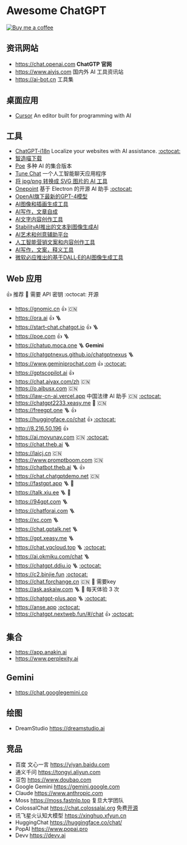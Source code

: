 Awesome ChatGPT
===

[![Buy me a coffee](https://img.shields.io/badge/Buy%20me%20a%20coffee-048754?logo=buymeacoffee)](https://jaywcjlove.github.io/#/sponsor)

## 资讯网站

- https://chat.openai.com **ChatGTP 官网**
- https://www.aiyjs.com 国内外 AI 工具资讯站
- https://ai-bot.cn 工具集

## 桌面应用

- [Cursor](https://github.com/getcursor/cursor) An editor built for programming with AI

## 工具

- [ChatGPT-i18n](https://chatgpt-i18n.vercel.app) Localize your websites with AI assistance. [:octocat:](https://github.com/ObservedObserver/chatgpt-i18n)
- [智造喵下载](https://chat.plexpt.com)
- [Poe](https://poe.com) 多种 AI 的集合版本
- [Tune Chat](https://chat.tune.app/) 一个人工智能聊天应用程序
- [将 jpg/png 转换成 SVG 图片的 AI 工具](https://vectorizer.ai)
- [Onepoint](https://github.com/onepointAI/onepoint) 基于 Electron 的开源 AI 助手 [:octocat:](https://github.com/ObservedObserver/chatgpt-i18n)
- [OpenAI旗下最新的GPT-4模型](https://openai.com/gpt-4)
- [AI图像和插画生成工具](https://www.midjourney.com/)
- [AI写作，文章自成](https://xiezuocat.com/?s=aigj)
- [AI文字内容创作工具](https://www.jasper.ai/)
- [StabilityAI推出的文本到图像生成AI](https://stability.ai/)
- [AI艺术和创意辅助平台](https://yige.baidu.com/)
- [人工智能营销文案和内容创作工具](https://www.copy.ai/)
- [AI写作，文案，释义工具](https://writesonic.com/)
- [微软必应推出的基于DALL·E的AI图像生成工具](https://cn.bing.com/create)

## Web 应用

👍 推荐  🔐 需要 API 密钥 :octocat: 开源

- https://gnomic.cn 👍 🇨🇳
- https://ora.ai 👍 🪜
- https://start-chat.chatgot.io 👍 🪜
- https://poe.com 👍 🪜
- https://chatup.moca.one 🪜 **Gemini**
- https://chatgptnexus.github.io/chatgptnexus 🪜
- https://www.geminiprochat.com 👍 [:octocat:](https://github.com/babaohuang/GeminiProChat)
- https://gptscopilot.ai 👍
- https://chat.aiyax.com/zh 🇨🇳
- https://o.aibusx.com 🇨🇳
- https://law-cn-ai.vercel.app 中国法律 AI 助手 🇨🇳 [:octocat:](https://github.com/lvwzhen/law-cn-ai)
- https://chatgpt2233.xeasy.me 🔐 🇨🇳
- https://freegpt.one 🪜 👍 
- https://huggingface.co/chat 👍 [:octocat:](https://github.com/huggingface/chat-ui)
- http://8.216.50.196 👍
- https://ai.moyunav.com 🇨🇳 [:octocat:](https://github.com/Chanzhaoyu/chatgpt-web)
- https://chat.theb.ai 🪜
- https://laicj.cn 🇨🇳
- https://www.promptboom.com 🇨🇳
- https://chatbot.theb.ai 🪜 👍
- https://chat.chatgptdemo.net 🇨🇳
- https://fastgpt.app 🪜 🔐
- https://talk.xiu.ee 🪜 🔐
- https://94gpt.com 🪜 
- https://chatforai.com 🪜
- https://xc.com 🪜 
- https://chat.gptalk.net 🪜
- https://gpt.xeasy.me 🪜
- https://chat.yqcloud.top 🪜 [:octocat:](https://github.com/binjie09/chatgpt-web)
- https://ai.okmiku.com/chat 🪜
- https://chatgpt.ddiu.io 🪜 [:octocat:](https://github.com/ddiu8081/chatgpt-demo)
- https://c2.binjie.fun [:octocat:](https://github.com/binjie09/chatgpt-web)
- https://chat.forchange.cn 🇨🇳 🔐 需要key
- https://ask.askaiw.com 🪜 🔐 每天体验 3 次
- https://chatgpt-plus.app 🪜 [:octocat:](https://github.com/zhpd/chatgpt-plus)
- https://anse.app [:octocat:](https://github.com/anse-app/anse)
- https://chatgpt.nextweb.fun/#/chat 👍 [:octocat:](https://github.com/Yidadaa/ChatGPT-Next-Web)

## 集合

- https://app.anakin.ai
- https://www.perplexity.ai

## Gemini

- https://chat.googlegemini.co

## 绘图

- DreamStudio https://dreamstudio.ai

## 竞品

- 百度 文心一言 https://yiyan.baidu.com
- 通义千问 https://tongyi.aliyun.com
- 豆包 https://www.doubao.com
- Google Gemini https://gemini.google.com
- Claude https://www.anthropic.com 
- Moss https://moss.fastnlp.top 复旦大学团队
- ColossalChat https://chat.colossalai.org 免费[开源](https://github.com/hpcaitech/ColossalAI)
- 讯飞星火认知大模型 https://xinghuo.xfyun.cn
- HuggingChat https://huggingface.co/chat/
- PopAI https://www.popai.pro
- Devv https://devv.ai
